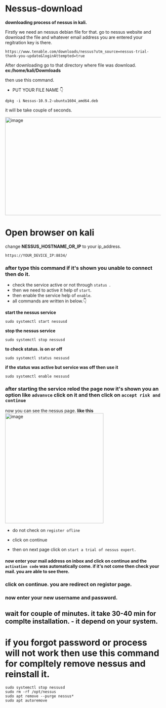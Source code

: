 # Nessus-download

**downloading process of nessus in kali.**

Firstly we need an nessus debian file for that. go to nessus website and download the file and whatever email address you are entered your regitration key is there.

```
https://www.tenable.com/downloads/nessus?utm_source=nessus-trial-thank-you-update&loginAttempted=true
```

After downloading go to that directory where file was download.
**ex:/home/kali/Dowmloads**

then use this command.

- PUT YOUR FILE NAME 👇
```
dpkg -i Nessus-10.9.2-ubuntu1604_amd64.deb
```
it will be take couple of seconds.

<img width="773" height="317" alt="image" src="https://github.com/user-attachments/assets/50621a29-e0d8-4e9b-8900-a41abf32c3d5" />

# Open browser on kali

change **NESSUS_HOSTNAME_OR_IP** to your ip_address.
 
```
https://YOUR_DEVICE_IP:8834/
```

### after type this command if it's shown you unable to connect then do it.

- check the service active or not through `status `.
- then we need to active it help of `start`.
- then enable the service help of `enable`.
- all commands are written in below.👇

**start the nessus service**
```
sudo systemctl start nessusd
```

**stop the nessus service**
```
sudo systemctl stop nessusd 
```

**to check status. is on or off**
```
sudo systemctl status nessusd
``` 
**if the status was active but service was off then use it**
```
sudo systemctl enable nessusd
```

### after starting the service relod the page now it's shown you an option like ` advanvce ` click on it and then click on `accept risk and continue `

now you can see the nessus page.
**like this**
<img width="318" height="355" alt="image" src="https://github.com/user-attachments/assets/91b049dc-99fe-4ae6-8c8f-316cd5541e34" />
- do not check on `register ofline`
- click on continue

- then on next page click on ` start a trial of nessus expert. `

#### now enter your mail address on inbox and click on continue and the ` activation code ` was automatically come. if it's not come then check your mail. you are able to see there.

### click on continue. you are redirect on registor page.

### now enter your new username and password.

## wait for couple of minutes. it take 30-40 min for complte installation. - it depend on your system.

# if you forgot password or process will not work then use this command for compltely remove nessus and reinstall it.
```
sudo systemctl stop nessusd
sudo rm -rf /opt/nessus
sudo apt remove --purge nessus*
sudo apt autoremove
```

